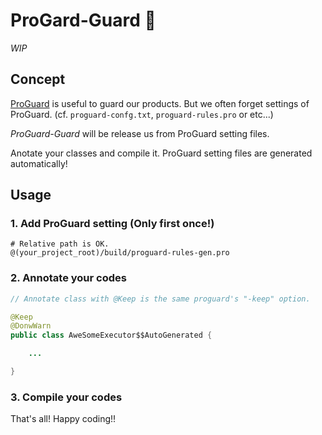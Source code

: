 # ProGard-Guard :closed_lock_with_key:

*WIP*


## Concept

[ProGuard](http://developer.android.com/intl/tools/help/proguard.html) is useful to guard our products.
But we often forget settings of ProGuard.
(cf. `proguard-confg.txt`, `proguard-rules.pro` or etc...)

*ProGuard-Guard* will be release us from ProGuard setting files.

Anotate your classes and compile it.
ProGuard setting files are generated automatically!


## Usage

### 1. Add ProGuard setting (Only first once!)

```
# Relative path is OK.
@(your_project_root)/build/proguard-rules-gen.pro
```



### 2. Annotate your codes

```java
// Annotate class with @Keep is the same proguard's "-keep" option.

@Keep
@DonwWarn
public class AweSomeExecutor$$AutoGenerated {

    ...

}
```


### 3. Compile your codes

That's all!
Happy coding!!